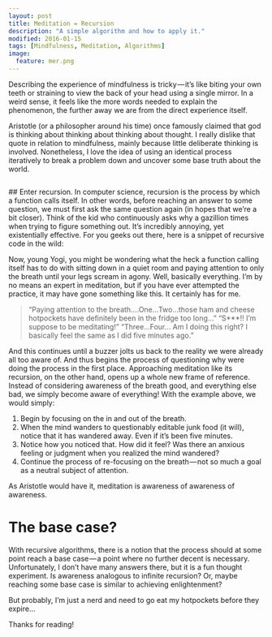 ```yaml
---
layout: post
title: Meditation = Recursion
description: "A simple algorithm and how to apply it."
modified: 2016-01-15
tags: [Mindfulness, Meditation, Algorithms]
image:
  feature: mer.png
---
```


Describing the experience of mindfulness is tricky — it’s like biting your own teeth or straining to view the back of your head using a single mirror. In a weird sense, it feels like the more words needed to explain the phenomenon, the further away we are from the direct experience itself.

Aristotle (or a philosopher around his time) once famously claimed that god is thinking about thinking about thinking about thought. I really dislike that quote in relation to mindfulness, mainly because little deliberate thinking is involved. Nonetheless, I love the idea of using an identical process iteratively to break a problem down and uncover some base truth about the world.
<figure>
   <a><img src="{{site.url}}/images/mer1.png" alt=""></a>
</figure>
## Enter recursion.
In computer science, recursion is the process by which a function calls itself. In other words, before reaching an answer to some question, we must first ask the same question again (in hopes that we’re a bit closer). Think of the kid who continuously asks why a gazillion times when trying to figure something out. It’s incredibly annoying, yet existentially effective.
For you geeks out there, here is a snippet of recursive code in the wild:

Now, young Yogi, you might be wondering what the heck a function calling itself has to do with sitting down in a quiet room and paying attention to only the breath until your legs scream in agony. Well, basically everything.
I’m by no means an expert in meditation, but if you have ever attempted the practice, it may have gone something like this. It certainly has for me.

> “Paying attention to the breath….One…Two…those ham and cheese hotpockets have definitely been in the fridge too long…”
“S***!! I’m suppose to be meditating!”
“Three…Four… Am I doing this right? I basically feel the same as I did five minutes ago.”

And this continues until a buzzer jolts us back to the reality we were already all too aware of. And thus begins the process of questioning why were doing the process in the first place.
Approaching meditation like its recursion, on the other hand, opens up a whole new frame of reference. Instead of considering awareness of the breath good, and everything else bad, we simply become aware of everything!
With the example above, we would simply:

1. Begin by focusing on the in and out of the breath.
2. When the mind wanders to questionably editable junk food (it will), notice that it has wandered away. Even if it’s been five minutes.
3. Notice how you noticed that. How did it feel? Was there an anxious feeling or judgment when you realized the mind wandered?
4. Continue the process of re-focusing on the breath — not so much a goal as a neutral subject of attention.

As Aristotle would have it, meditation is awareness of awareness of awareness.

# The base case?
With recursive algorithms, there is a notion that the process should at some point reach a base case — a point where no further decent is necessary. Unfortunately, I don’t have many answers there, but it is a fun thought experiment. Is awareness analogous to infinite recursion? Or, maybe reaching some base case is similar to achieving enlightenment?

But probably, I’m just a nerd and need to go eat my hotpockets before they expire…

Thanks for reading!
